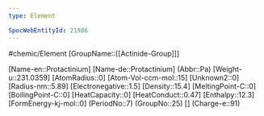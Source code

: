 ```yaml
---
type: Element

SpocWebEntityId: 21986
---
```


#chemic/Element 
[GroupName::[[Actinide-Group]]]


[Name-en::Protactinium]
[Name-de::Protactinium]
(Abbr::Pa)
[Weight-u::231.0359]
[AtomRadius::0]
[Atom-Vol-ccm-mol::15]
[Unknown2::0]
[Radius-nm::5.89]
[Electronegative::1.5]
[Density::15.4]
[MeltingPoint-C::0]
[BoilingPoint-C::0]
[HeatCapacity::0]
[HeatConduct::0.47]
[Enthalpy::12.3]
[FormEnergy-kj-mol::0]
(PeriodNo::7)
(GroupNo::25)
[]
(Charge-e::91)

